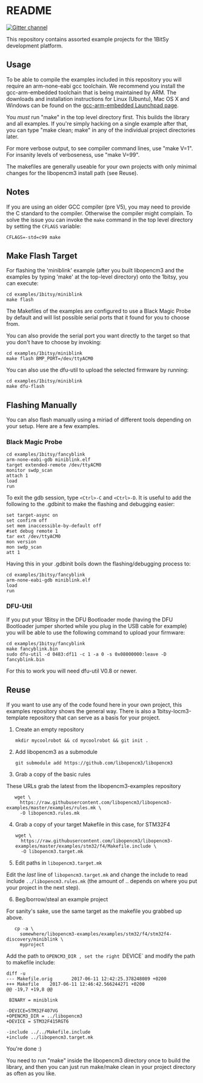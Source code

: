 # README

[![Gitter channel](https://badges.gitter.im/libopencm3/discuss.svg)](https://gitter.im/1bitsy/Lobby)

This repository contains assorted example projects for the 1BitSy development platform.

## Usage

To be able to compile the examples included in this repository you will require
an arm-none-eabi gcc toolchain. We recommend you install the gcc-arm-embedded
toolchain that is being maintained by ARM. The downloads and installation
instructions for Linux (Ubuntu), Mac OS X and Windows can be found on the
[gcc-arm-embedded Launchpad page](https://launchpad.net/gcc-arm-embedded/).

You _must_ run "make" in the top level directory first.  This builds the
library and all examples.  If you're simply hacking on a single example after
that, you can type "make clean; make" in any of the individual project
directories later.

For more verbose output, to see compiler command lines, use "make V=1".
For insanity levels of verboseness, use "make V=99".

The makefiles are generally useable for your own projects with
only minimal changes for the libopencm3 install path (see Reuse).

## Notes

If you are using an older GCC compiler (pre V5), you may need to provide the C
standard to the compiler. Otherwise the compiler might complain. To solve the
issue you can invoke the `make` command in the top level directory by setting
the `CFLAGS` variable:
```
CFLAGS=-std=c99 make
```

## Make Flash Target
For flashing the 'miniblink' example (after you built libopencm3 and the
examples by typing 'make' at the top-level directory) onto the 1bitsy, you can
execute:

    cd examples/1bitsy/miniblink
    make flash

The Makefiles of the examples are configured to use a Black Magic Probe by
default and will list possible serial ports that it found for you to choose
from.

You can also provide the serial port you want directly to the target so that
you don't have to choose by invoking:

    cd examples/1bitsy/miniblink
    make flash BMP_PORT=/dev/ttyACM0

You can also use the dfu-util to upload the selected firmware by running:

    cd examples/1bitsy/miniblink
    make dfu-flash

## Flashing Manually
You can also flash manually using a miriad of different tools depending on
your setup. Here are a few examples.

### Black Magic Probe

    cd examples/1bitsy/fancyblink
    arm-none-eabi-gdb miniblink.elf
    target extended-remote /dev/ttyACM0
    monitor swdp_scan
    attach 1
    load
    run

To exit the gdb session, type `<Ctrl>-C` and `<Ctrl>-D`. It is useful to add the
following to the .gdbinit to make the flashing and debugging easier:

    set target-async on
    set confirm off
    set mem inaccessible-by-default off
    #set debug remote 1
    tar ext /dev/ttyACM0
    mon version
    mon swdp_scan
    att 1

Having this in your .gdbinit boils down the flashing/debugging process to:

    cd examples/1bitsy/fancyblink
    arm-none-eabi-gdb miniblink.elf
    load
    run


### DFU-Util

If you put your 1Bitsy in the DFU Bootloader mode (having the DFU Bootloader
jumper shorted while you plug in the USB cable for example) you will be able to
use the following command to upload your firmware:

    cd examples/1bitsy/fancyblink
    make fancyblink.bin
    sudo dfu-util -d 0483:df11 -c 1 -a 0 -s 0x08000000:leave -D fancyblink.bin

For this to work you will need dfu-util V0.8 or newer.

## Reuse

If you want to use any of the code found here in your own project, this
examples repository shows the general way. There is also a
1bitsy-locm3-template repository that can serve as a basis for your project.

1. Create an empty repository

       mkdir mycoolrobot && cd mycoolrobot && git init .

2. Add libopencm3 as a submodule

       git submodule add https://github.com/libopencm3/libopencm3

3. Grab a copy of the basic rules

These URLs grab the latest from the libopencm3-examples repository

       wget \
         https://raw.githubusercontent.com/libopencm3/libopencm3-examples/master/examples/rules.mk \
         -O libopencm3.rules.mk

4. Grab a copy of your target Makefile in this case, for STM32F4

       wget \
         https://raw.githubusercontent.com/libopencm3/libopencm3-examples/master/examples/stm32/f4/Makefile.include \
         -O libopencm3.target.mk

5. Edit paths in `libopencm3.target.mk`

Edit the _last_ line of `libopencm3.target.mk` and change the include to read
include `../libopencm3.rules.mk` (the amount of .. depends on where you put your
project in the next step).

6. Beg/borrow/steal an example project

For sanity's sake, use the same target as the makefile you grabbed up above.

       cp -a \
         somewhere/libopencm3-examples/examples/stm32/f4/stm32f4-discovery/miniblink \
         myproject

Add the path to `OPENCM3_DIR , set the right `DEVICE` and modify the path to
makefile include:

    diff -u
    --- Makefile.orig       2017-06-11 12:42:25.378248089 +0200
    +++ Makefile    2017-06-11 12:46:42.566244271 +0200
    @@ -19,7 +19,8 @@
     
     BINARY = miniblink
     
    -DEVICE=STM32F407VG
    +OPENCM3_DIR = ../libopencm3
    +DEVICE = STM32F415RGT6
     
    -include ../../Makefile.include
    +include ../libopencm3.target.mk

You're done :)

You need to run "make" inside the libopencm3 directory once to build the
library, and then you can just run make/make clean in your project directory as
often as you like.
